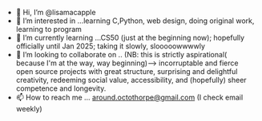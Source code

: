 - 👋 Hi, I’m @lisamacapple 
- 👀 I’m interested in ...learning C,Python, web design, doing original work, learning to program
- 🌱 I’m currently learning ...CS50 (just at the beginning now); hopefully officially until Jan 2025; taking it slowly, slooooowwwwly
- 💞️ I’m looking to collaborate on .. (NB: this is strictly aspirational( because I'm at the way, way beginning)--> incorruptable and fierce open source projects with great structure, surprising and delightful creativity, redeeming social value, accessibility, and (hopefully) sheer competence and longevity. 
- 📫 How to reach me ...
around.octothorpe@gmail.com
(I check email weekly)

<!---
lisamacapple/lisamacapple is a ✨ special ✨ repository because its `README.md` (this file) appears on your GitHub profile.
You can click the Preview link to take a look at your changes.
--->
